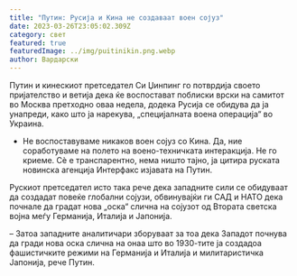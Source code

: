 ```yaml
---
title: "Путин: Русија и Кина не создаваат воен сојуз"
date: 2023-03-26T23:05:02.309Z
category: свет
featured: true
featuredImage: ../img/puitinikin.png.webp
author: Вардарски
---
```


Путин и кинескиот претседател Си Џинпинг го потврдија своето пријателство и ветија дека ќе воспостават поблиски врски на самитот во Москва претходно оваа недела, додека Русија се обидува да ја унапреди, како што ја нарекува, „специјалната воена операција“ во Украина.

- Не воспоставуваме никаков воен сојуз со Кина. Да, ние соработуваме на полето на воено-техничката интеракција. Не го криеме. Сè е транспарентно, нема ништо тајно, ја цитира руската новинска агенција Интерфакс изјавата на Путин.

Рускиот претседател исто така рече дека западните сили се обидуваат да создадат повеќе глобални сојузи, обвинувајќи ги САД и НАТО дека почнале да градат нова „оска“ слична на сојузот од Втората светска војна меѓу Германија, Италија и Јапонија.

– Затоа западните аналитичари зборуваат за тоа дека Западот почнува да гради нова оска слична на онаа што во 1930-тите ја создадоа фашистичките режими на Германија и Италија и милитаристичка Јапонија, рече Путин.
